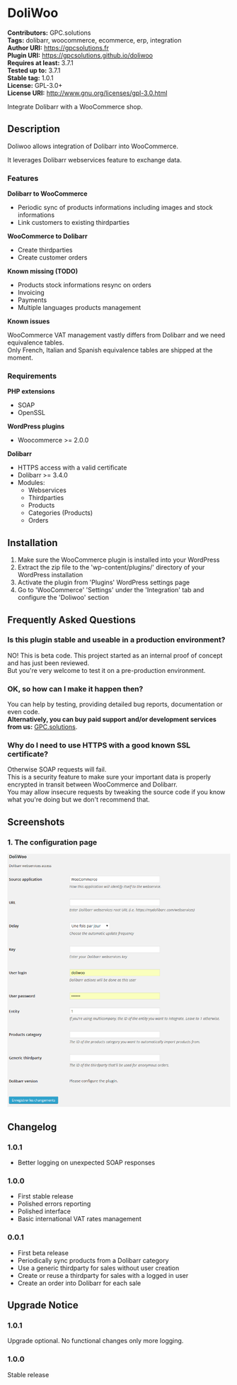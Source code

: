 # DoliWoo #
**Contributors:**       GPC.solutions  
**Tags:**               dolibarr, woocommerce, ecommerce, erp, integration  
**Author URI:**         https://gpcsolutions.fr  
**Plugin URI:**         https://gpcsolutions.github.io/doliwoo  
**Requires at least:**  3.7.1  
**Tested up to:**       3.7.1  
**Stable tag:**         1.0.1  
**License:**            GPL-3.0+  
**License URI:**        http://www.gnu.org/licenses/gpl-3.0.html  

Integrate Dolibarr with a WooCommerce shop.

## Description ##
Doliwoo allows integration of Dolibarr into WooCommerce.

It leverages Dolibarr webservices feature to exchange data.

### Features ###

**Dolibarr to WooCommerce**

* Periodic sync of products informations including images and stock informations
* Link customers to existing thirdparties

**WooCommerce to Dolibarr**

* Create thirdparties
* Create customer orders

**Known missing (TODO)**

* Products stock informations resync on orders
* Invoicing
* Payments
* Multiple languages products management

**Known issues**

WooCommerce VAT management vastly differs from Dolibarr and we need equivalence tables.  
Only French, Italian and Spanish equivalence tables are shipped at the moment.

### Requirements ###

**PHP extensions**

* SOAP
* OpenSSL

**WordPress plugins**

* Woocommerce >= 2.0.0

**Dolibarr**

* HTTPS access with a valid certificate
* Dolibarr >= 3.4.0
* Modules:
    * Webservices
    * Thirdparties
    * Products
    * Categories (Products)
    * Orders

## Installation ##

1. Make sure the WooCommerce plugin is installed into your WordPress
2. Extract the zip file to the 'wp-content/plugins/' directory of your WordPress installation
3. Activate the plugin from 'Plugins' WordPress settings page
4. Go to 'WooCommerce' 'Settings' under the 'Integration' tab and configure the 'Doliwoo' section

## Frequently Asked Questions ##

### Is this plugin stable and useable in a production environment? ###

NO! This is beta code. This project started as an internal proof of concept and has just been reviewed.  
But you're very welcome to test it on a pre-production environment.

### OK, so how can I make it happen then? ###

You can help by testing, providing detailed bug reports, documentation or even code.  
**Alternatively, you can buy paid support and/or development services from us:** [GPC.solutions](https://gpcsolutions.fr).  

### Why do I need to use HTTPS with a good known SSL certificate? ###

Otherwise SOAP requests will fail.  
This is a security feature to make sure your important data is properly encrypted in transit between WooCommerce and Dolibarr.  
You may allow insecure requests by tweaking the source code if you know what you're doing but we don't recommend that.  

## Screenshots ##

### 1. The configuration page ###
![The configuration page](/assets/screenshot-1.png)


## Changelog ##

### 1.0.1 ###
* Better logging on unexpected SOAP responses

### 1.0.0 ###

* First stable release
* Polished errors reporting
* Polished interface
* Basic international VAT rates management

### 0.0.1 ###

* First beta release
* Periodically sync products from a Dolibarr category
* Use a generic thirdparty for sales without user creation
* Create or reuse a thirdparty for sales with a logged in user
* Create an order into Dolibarr for each sale

## Upgrade Notice ##

### 1.0.1 ###

Upgrade optional. No functional changes only more logging.

### 1.0.0 ###

Stable release

